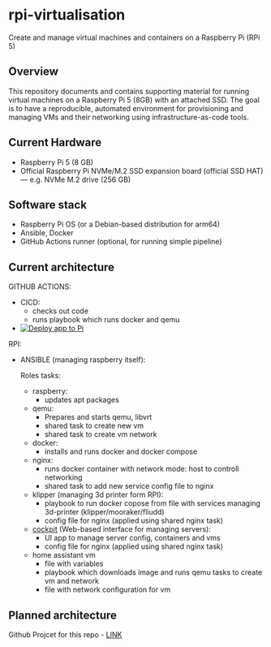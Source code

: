 # rpi-virtualisation

Create and manage virtual machines and containers on a Raspberry Pi (RPi 5)


## Overview

This repository documents and contains supporting material for running virtual machines on a Raspberry Pi 5 (8GB) with an attached SSD. The goal is to have a reproducible, automated environment for provisioning and managing VMs and their networking using infrastructure-as-code tools.

## Current Hardware

- Raspberry Pi 5 (8 GB)
- Official Raspberry Pi NVMe/M.2 SSD expansion board (official SSD HAT) — e.g. NVMe M.2 drive (256 GB)

## Software stack

- Raspberry Pi OS (or a Debian-based distribution for arm64)
- Ansible, Docker
- GitHub Actions runner (optional, for running simple pipeline)

## Current architecture
GITHUB ACTIONS:
  - CICD:
    - checks out code
    - runs playbook which runs docker and qemu
  - [![Deploy app to Pi](https://github.com/pazderskipawel/rpi-virtualisation/actions/workflows/deploy_to_pi.yml/badge.svg?branch=main)](https://github.com/pazderskipawel/rpi-virtualisation/actions/workflows/deploy_to_pi.yml)
  
RPI:
  - ANSIBLE (managing raspberry itself):

    Roles tasks:
    - raspberry:
      - updates apt packages
    - qemu:
      - Prepares and starts qemu, libvrt
      - shared task to create new vm
      - shared task to create vm network
    - docker:
      - installs and runs docker and docker compose
    - nginx: 
      - runs docker container with network mode: host to controll networking
      - shared task to add new service config file to nginx
    - klipper (managing 3d printer form RPI):
      - playbook to run docker copose from file with services managing 3d-printer (klipper/mooraker/fliudd)
      - config file for nginx (applied using shared nginx task)
    - [cockpit](https://cockpit-project.org/applications) (Web-based interface for managing servers):
      - UI app to manage server config, containers and vms
      - config file for nginx (applied using shared nginx task)
    - home assistant vm 
      - file with variables
      - playbook which downloads image and runs qemu tasks to create vm and network
      - file with network configuration for vm
## Planned architecture
Github Projcet for this repo - [LINK](https://github.com/users/pazderskipawel/projects/1) 